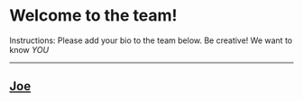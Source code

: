 # Welcome to the team!  

Instructions: Please add your bio to the team below.  Be creative!  We want to know *YOU*

-------------






[Joe](toilethamBio.md)
---------

